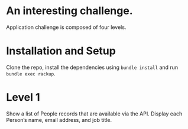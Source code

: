 # An interesting challenge.

Application challenge is composed of four levels.

# Installation and Setup

Clone the repo, install the dependencies using `bundle install` and run `bundle exec rackup`.

# Level 1

Show a list of People records that are available via the API.
Display each Person’s name, email address, and job title.

